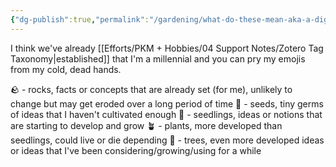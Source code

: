 ```yaml
---
{"dg-publish":true,"permalink":"/gardening/what-do-these-mean-aka-a-digital-garden-legend-of-sorts/","created":"2025-07-13T15:22:42.000+08:00","updated":"2025-07-13T15:34:39.000+08:00"}
---
```


I think we've already [[Efforts/PKM + Hobbies/04 Support Notes/Zotero Tag Taxonomy\|established]] that I'm a millennial and you can pry my emojis from my cold, dead hands.

🪨 - rocks, facts or concepts that are already set (for me), unlikely to change but may get eroded over a long period of time 
🫛 - seeds, tiny germs of ideas that I haven't cultivated enough
🌱 - seedlings, ideas or notions that are starting to develop and grow
🪴 - plants, more developed than seedlings, could live or die depending 
🌳 - trees, even more developed ideas or ideas that I've been considering/growing/using for a while
